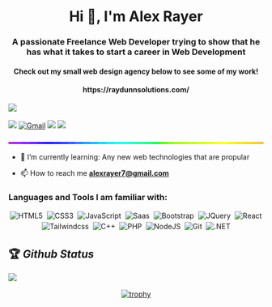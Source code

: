 <h1 align="center">Hi 👋, I'm Alex Rayer</h1>
<h3 align="center">A passionate Freelance Web Developer trying to show that he has what it takes to start a career in Web Development </h3>
<h4 align="center">Check out my small web design agency below to see some of my work! </h4>

<h4 align="center">https://raydunnsolutions.com/</h4>




[<img src="https://img.shields.io/twitter/follow/me?logo=twitter&style=for-the-badge" />](https://twitter.com/Alex_Rayer_)

[<img src="https://img.shields.io/github/followers/arayer143?logo=github&style=for-the-badge&logoColor=white">](https://github.com/arayer143)
[<img alt="Gmail" src="https://img.shields.io/badge/Gmail-D14836?style=for-the-badge&logo=gmail&logoColor=white" />](mailto:dev.alexrayer7@gmail.com)
[<img src="https://img.shields.io/badge/linkedin-%230077B5.svg?&style=for-the-badge&logo=linkedin&logoColor=white">](https://www.linkedin.com/in/alex-rayer/)
[<img src="https://img.shields.io/badge/Portfolio-%23000000.svg?&style=for-the-badge">](https://alexrayer.com)


<img style="width:100%;height:4px;" src="./bar.gif" />



- 🌱 I’m currently learning: Any new web technologies that are propular



- 📫 How to reach me **alexrayer7@gmail.com**

<h3 align="left">Languages and Tools I am familiar with:</h3>

<p align="center">

<img alt="HTML5" src="https://img.shields.io/badge/HTML5-E34F26?style=for-the-badge&logo=html5&logoColor=white" style="margin:2px;"/>
<img alt="CSS3" src="https://img.shields.io/badge/css3%20-%231572B6.svg?&style=for-the-badge&logo=css3&logoColor=white" style="margin:2px;"/>
<img alt="JavaScript" src="https://img.shields.io/badge/javascript%20-%23323330.svg?&style=for-the-badge&logo=javascript&logoColor=%23F7DF1E" style="margin:2px;"/>
<img alt="Saas" src="https://img.shields.io/badge/Sass-CC6699?style=for-the-badge&logo=sass&logoColor=white" style="margin:2px;"/>
<img alt="Bootstrap" src="https://img.shields.io/badge/bootstrap%20-%23563D7C.svg?&style=for-the-badge&logo=bootstrap&logoColor=white" style="margin:2px;"/>
<img alt="JQuery" src="https://img.shields.io/badge/jQuery-0769AD?style=for-the-badge&logo=jquery&logoColor=white" style="margin:2px;"/>
<img alt="React" src="https://img.shields.io/badge/react%20-%2320232a.svg?&style=for-the-badge&logo=react&logoColor=%2361DAFB" style="margin:2px;"/>
<img alt="Tailwindcss" src="https://img.shields.io/badge/Tailwind_CSS-38B2AC?style=for-the-badge&logo=tailwind-css&logoColor=white" style="margin:2px;"/>
<img alt="C++" src="https://img.shields.io/badge/C%2B%2B-00599C?style=for-the-badge&logo=c%2B%2B&logoColor=white" style="margin:2px;"/>
<img alt="PHP" src="https://img.shields.io/badge/PHP-777BB4?style=for-the-badge&logo=php&logoColor=white" style="margin:2px;"/>
<img alt="NodeJS" src="https://img.shields.io/badge/node.js%20-%2343853D.svg?&style=for-the-badge&logo=node.js&logoColor=white" style="margin:2px;"/>
<img alt="Git" src="https://img.shields.io/badge/git%20-%23F05033.svg?&style=for-the-badge&logo=git&logoColor=white" style="margin:2px;"/>
<img alt=".NET" src ="https://img.shields.io/badge/.NET-5C2D91?style=for-the-badge&logo=.net&logoColor=white" style="margin:2px;"/>


<br/>
</p>

## 🏆 *Github Status*

<img  src="https://github-readme-streak-stats.herokuapp.com/?user=arayer143&theme=dark" width="48%" >
<br>
<div align="center">

[![trophy](https://github-profile-trophy.vercel.app/?username=arayer143&rank=S,AAA,AA,A&theme=radical&margin-w=15)](https://github.com/ryo-ma/github-profile-trophy)
</div>
